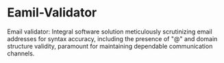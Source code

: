 # Eamil-Validator
 Email validator: Integral software solution meticulously scrutinizing email addresses for syntax accuracy, including the presence of "@" and domain structure validity, paramount for maintaining dependable communication channels.
